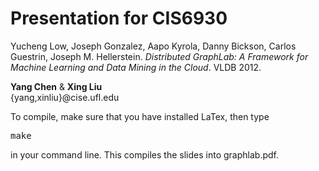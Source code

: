 Presentation for CIS6930
========================

Yucheng Low, Joseph Gonzalez, Aapo Kyrola, Danny Bickson, Carlos Guestrin, Joseph M. Hellerstein. *Distributed GraphLab: A Framework for Machine Learning and Data Mining in the Cloud*. VLDB 2012.

**Yang Chen** & **Xing Liu**  
{yang,xinliu}@cise.ufl.edu

To compile, make sure that you have installed LaTex, then type
<pre>
make
</pre>
in your command line. This compiles the slides into graphlab.pdf.
